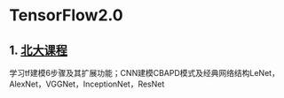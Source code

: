 # TensorFlow2.0

## 1. [北大课程](https://www.bilibili.com/video/BV1B7411L7Qt/?p=41)
学习tf建模6步骤及其扩展功能；CNN建模CBAPD模式及经典网络结构LeNet，AlexNet，VGGNet，InceptionNet，ResNet